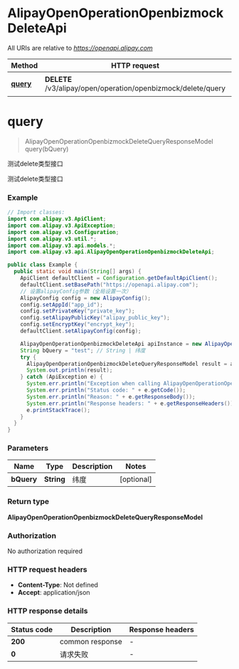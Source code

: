 # AlipayOpenOperationOpenbizmockDeleteApi

All URIs are relative to *https://openapi.alipay.com*

| Method | HTTP request | Description |
|------------- | ------------- | -------------|
| [**query**](AlipayOpenOperationOpenbizmockDeleteApi.md#query) | **DELETE** /v3/alipay/open/operation/openbizmock/delete/query | 测试delete类型接口 |


<a name="query"></a>
# **query**
> AlipayOpenOperationOpenbizmockDeleteQueryResponseModel query(bQuery)

测试delete类型接口

测试delete类型接口

### Example
```java
// Import classes:
import com.alipay.v3.ApiClient;
import com.alipay.v3.ApiException;
import com.alipay.v3.Configuration;
import com.alipay.v3.util.*;
import com.alipay.v3.api.models.*;
import com.alipay.v3.api.AlipayOpenOperationOpenbizmockDeleteApi;

public class Example {
  public static void main(String[] args) {
    ApiClient defaultClient = Configuration.getDefaultApiClient();
    defaultClient.setBasePath("https://openapi.alipay.com");
    // 设置alipayConfig参数（全局设置一次）
    AlipayConfig config = new AlipayConfig();
    config.setAppId("app_id");
    config.setPrivateKey("private_key");
    config.setAlipayPublicKey("alipay_public_key");
    config.setEncryptKey("encrypt_key");
    defaultClient.setAlipayConfig(config);

    AlipayOpenOperationOpenbizmockDeleteApi apiInstance = new AlipayOpenOperationOpenbizmockDeleteApi(defaultClient);
    String bQuery = "test"; // String | 纬度
    try {
      AlipayOpenOperationOpenbizmockDeleteQueryResponseModel result = apiInstance.query(bQuery);
      System.out.println(result);
    } catch (ApiException e) {
      System.err.println("Exception when calling AlipayOpenOperationOpenbizmockDeleteApi#query");
      System.err.println("Status code: " + e.getCode());
      System.err.println("Reason: " + e.getResponseBody());
      System.err.println("Response headers: " + e.getResponseHeaders());
      e.printStackTrace();
    }
  }
}
```

### Parameters

| Name | Type | Description  | Notes |
|------------- | ------------- | ------------- | -------------|
| **bQuery** | **String**| 纬度 | [optional] |

### Return type

**AlipayOpenOperationOpenbizmockDeleteQueryResponseModel**

### Authorization

No authorization required

### HTTP request headers

 - **Content-Type**: Not defined
 - **Accept**: application/json

### HTTP response details
| Status code | Description | Response headers |
|-------------|-------------|------------------|
| **200** | common response |  -  |
| **0** | 请求失败 |  -  |

